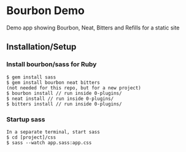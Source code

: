 # Bourbon Demo

Demo app showing Bourbon, Neat, Bitters and Refills for a static site

## Installation/Setup

### Install bourbon/sass for Ruby

    $ gem install sass
    $ gem install bourbon neat bitters
    (not needed for this repo, but for a new project)
    $ bourbon install // run inside 0-plugins/
    $ neat install // run inside 0-plugins/
    $ bitters install // run inside 0-plugins/

### Startup sass
    In a separate terminal, start sass
    $ cd [project]/css
    $ sass --watch app.sass:app.css
